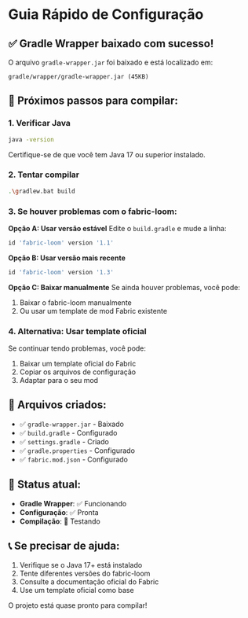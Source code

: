 # Guia Rápido de Configuração

## ✅ Gradle Wrapper baixado com sucesso!

O arquivo `gradle-wrapper.jar` foi baixado e está localizado em:
```
gradle/wrapper/gradle-wrapper.jar (45KB)
```

## 🔧 Próximos passos para compilar:

### 1. Verificar Java
```bash
java -version
```
Certifique-se de que você tem Java 17 ou superior instalado.

### 2. Tentar compilar
```bash
.\gradlew.bat build
```

### 3. Se houver problemas com o fabric-loom:

**Opção A: Usar versão estável**
Edite o `build.gradle` e mude a linha:
```gradle
id 'fabric-loom' version '1.1'
```

**Opção B: Usar versão mais recente**
```gradle
id 'fabric-loom' version '1.3'
```

**Opção C: Baixar manualmente**
Se ainda houver problemas, você pode:
1. Baixar o fabric-loom manualmente
2. Ou usar um template de mod Fabric existente

### 4. Alternativa: Usar template oficial

Se continuar tendo problemas, você pode:
1. Baixar um template oficial do Fabric
2. Copiar os arquivos de configuração
3. Adaptar para o seu mod

## 📁 Arquivos criados:

- ✅ `gradle-wrapper.jar` - Baixado
- ✅ `build.gradle` - Configurado
- ✅ `settings.gradle` - Criado
- ✅ `gradle.properties` - Configurado
- ✅ `fabric.mod.json` - Configurado

## 🎯 Status atual:

- **Gradle Wrapper**: ✅ Funcionando
- **Configuração**: ✅ Pronta
- **Compilação**: 🔄 Testando

## 📞 Se precisar de ajuda:

1. Verifique se o Java 17+ está instalado
2. Tente diferentes versões do fabric-loom
3. Consulte a documentação oficial do Fabric
4. Use um template oficial como base

O projeto está quase pronto para compilar!
